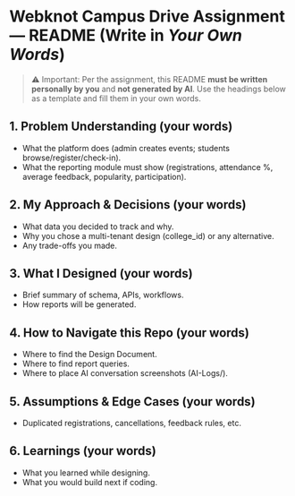 # Webknot Campus Drive Assignment — README (Write in *Your Own Words*)

> ⚠️ Important: Per the assignment, this README **must be written personally by you** and **not generated by AI**. Use the headings below as a template and fill them in your own words.

## 1. Problem Understanding (your words)
- What the platform does (admin creates events; students browse/register/check-in).
- What the reporting module must show (registrations, attendance %, average feedback, popularity, participation).

## 2. My Approach & Decisions (your words)
- What data you decided to track and why.
- Why you chose a multi-tenant design (college_id) or any alternative.
- Any trade-offs you made.

## 3. What I Designed (your words)
- Brief summary of schema, APIs, workflows.
- How reports will be generated.

## 4. How to Navigate this Repo (your words)
- Where to find the Design Document.
- Where to find report queries.
- Where to place AI conversation screenshots (AI-Logs/).

## 5. Assumptions & Edge Cases (your words)
- Duplicated registrations, cancellations, feedback rules, etc.

## 6. Learnings (your words)
- What you learned while designing.
- What you would build next if coding.

